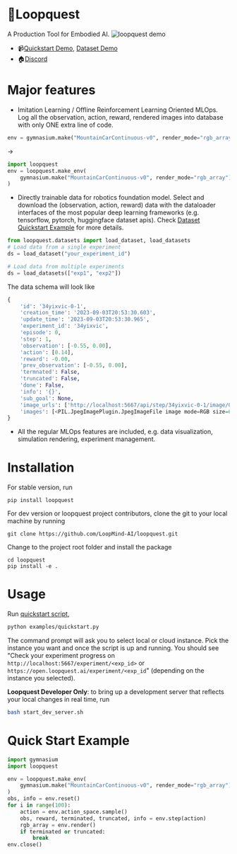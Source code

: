 # :scroll:Loopquest

A Production Tool for Embodied AI.
![loopquest demo](screenshots/open_loopquest_demo.gif)

- :video_camera:[Quickstart Demo](https://capture.dropbox.com/embed/CpS8Y4g21ClHlief), [Dataset Demo](https://capture.dropbox.com/AOF5rGxHWyRb9T58)
- :house:[Discord](https://discord.gg/FTnFYeSy9r)

# Major features

- Imitation Learning / Offline Reinforcement Learning Oriented MLOps. Log all the observation, action, reward, rendered images into database with only ONE extra line of code.

```python
env = gymnasium.make("MountainCarContinuous-v0", render_mode="rgb_array")
```

->

```python
import loopquest
env = loopquest.make_env(
    gymnasium.make("MountainCarContinuous-v0", render_mode="rgb_array")
)
```

- Directly trainable data for robotics foundation model. Select and download the (observation, action, reward) data with the dataloader interfaces of the most popular deep learning frameworks (e.g. tensorflow, pytorch, huggingface dataset apis). Check [Dataset Quickstart Example](examples/Dataset%20Quickstart.ipynb) for more details.

```python
from loopquest.datasets import load_dataset, load_datasets
# Load data from a single experiment
ds = load_dataset("your_experiment_id")

# Load data from multiple experiments
ds = load_datasets(["exp1", "exp2"])
```

The data schema will look like

```python
{
    'id': '34yixvic-0-1',
    'creation_time': '2023-09-03T20:53:30.603',
    'update_time': '2023-09-03T20:53:30.965',
    'experiment_id': '34yixvic',
    'episode': 0,
    'step': 1,
    'observation': [-0.55, 0.00],
    'action': [0.14],
    'reward': -0.00,
    'prev_observation': [-0.55, 0.00],
    'termnated': False,
    'truncated': False,
    'done': False,
    'info': '{}',
    'sub_goal': None,
    'image_urls': ['http://localhost:5667/api/step/34yixvic-0-1/image/0'],
    'images': [<PIL.JpegImagePlugin.JpegImageFile image mode=RGB size=600x400 at 0x7F8D33094450>]
}
```

- All the regular MLOps features are included, e.g. data visualization, simulation rendering, experiment management.

# Installation

For stable version, run

```
pip install loopquest
```

For dev version or loopquest project contributors, clone the git to your local machine by running

```
git clone https://github.com/LoopMind-AI/loopquest.git
```

Change to the project root folder and install the package

```
cd loopquest
pip install -e .
```

# Usage

Run [quickstart script](examples/quickstart.py),

```sh
python examples/quickstart.py
```

The command prompt will ask you to select local or cloud instance. Pick the instance you want and once the script is up and running. You should see "Check your experiment progress on `http://localhost:5667/experiment/<exp_id>` or `https://open.loopquest.ai/experiment/<exp_id`" (depending on the instance you selected).

**Loopquest Developer Only**: to bring up a development server that reflects your local changes in real time, run

```bash
bash start_dev_server.sh
```

# Quick Start Example

```python
import gymnasium
import loopquest

env = loopquest.make_env(
    gymnasium.make("MountainCarContinuous-v0", render_mode="rgb_array")
)
obs, info = env.reset()
for i in range(100):
    action = env.action_space.sample()
    obs, reward, terminated, truncated, info = env.step(action)
    rgb_array = env.render()
    if terminated or truncated:
        break
env.close()

```
